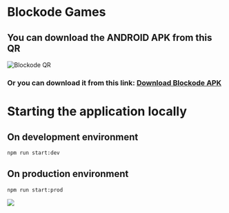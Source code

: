 # Blockode Games

## You can download the ANDROID APK from this QR

![Blockode QR](https://dxmteygfbfqfnzllymfe.supabase.co/storage/v1/object/public/default//blockode-qr.jpeg)

### Or you can download it from this link: [Download Blockode APK](https://expo.dev/artifacts/eas/tB7Mspvj9iJE5mvSpw5faV.apk)

# Starting the application locally

## On development environment

`npm run start:dev`

## On production environment

`npm run start:prod`

<div>
    <img src="https://readme-typing-svg.demolab.com/?pause=1&size=50&color=f75c7e&center=True&width=1200&height=120&vCenter=True&lines=Click+the+⭐+Star+please .;Any+questions+can+be+asked+in+Issue." />
</div>
